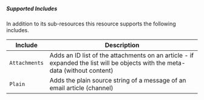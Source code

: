 ##### Supported Includes

In addition to its sub-resources this resource supports the following includes.

|Include|Description|
|-|-|
|```Attachments```|Adds an ID list of the attachments on an article - if expanded the list will be objects with the meta-data (without content)|
|```Plain```|Adds the plain source string of a message of an email article (channel)|
